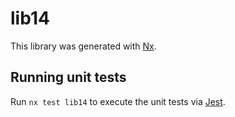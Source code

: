 # lib14

This library was generated with [Nx](https://nx.dev).


## Running unit tests

Run `nx test lib14` to execute the unit tests via [Jest](https://jestjs.io).


